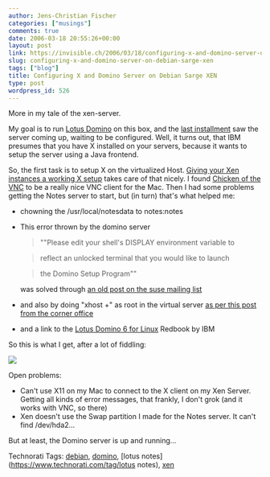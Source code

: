 ```yaml
---
author: Jens-Christian Fischer
categories: ["musings"]
comments: true
date: 2006-03-18 20:55:26+00:00
layout: post
link: https://invisible.ch/2006/03/18/configuring-x-and-domino-server-on-debian-sarge-xen/
slug: configuring-x-and-domino-server-on-debian-sarge-xen
tags: ["blog"]
title: Configuring X and Domino Server on Debian Sarge XEN
type: post
wordpress_id: 526
---
```


More in my tale of the xen-server. 

My goal is to run [Lotus Domino][1] on this box, and the [last installment][2] saw the server coming up, waiting to be configured. Well, it turns out, that IBM presumes that you have X installed on your servers, because it wants to setup the server using a Java frontend. 

So, the first task is to setup X on the virtualized Host. [Giving your Xen instances a working X setup][3] takes care of that nicely. I found [Chicken of the VNC][4] to be a really nice VNC client for the Mac. Then I had some problems getting the Notes server to start, but (in turn) that's what helped me:

* chowning the /usr/local/notesdata to notes:notes
* This error thrown by the domino server

    > ""Please edit your shell's DISPLAY environment variable to 

    > reflect an unlocked terminal that you would like to launch 

    > the Domino Setup Program"" 

  was solved through [an old post on the suse mailing list][5]
* and also by doing "xhost +" as root in the virtual server [as per this post from the corner office][6]
* and a link to the [Lotus Domino 6 for Linux][7] Redbook by IBM

So this is what I get, after a lot of fiddling:

[![](https://static.flickr.com/50/114285123_8bbbb9b55c.jpg?v=0)](https://www.flickr.com/photos/jcfischer/114285123/)

Open problems:

* Can't use X11 on my Mac to connect to the X client on my Xen Server. Getting all kinds of error messages, that frankly, I don't grok (and it works with VNC, so there)
* Xen doesn't use the Swap partition I made for the Notes server. It can't find /dev/hda2...

But at least, the Domino server is up and running...

[1]: https://www-306.ibm.com/software/lotus/
[2]: /2006/03/14/installing-lotus-domino-654-in-debian-xen/
[3]: https://www.debian-administration.org/articles/322
[4]: https://sourceforge.net/projects/cotvnc/
[5]: https://lists.suse.com/archive/suse-domino/2002-Dec/0011.html
[6]: https://colinp.dominodeveloper.net/plink/040228-0138
[7]: https://publib-b.boulder.ibm.com/redbooks.nsf/RedbookAbstracts/sg246835.html?Open




Technorati Tags: [debian](https://www.technorati.com/tag/debian), [domino](https://www.technorati.com/tag/domino), [lotus notes](https://www.technorati.com/tag/lotus notes), [xen](https://www.technorati.com/tag/xen)
